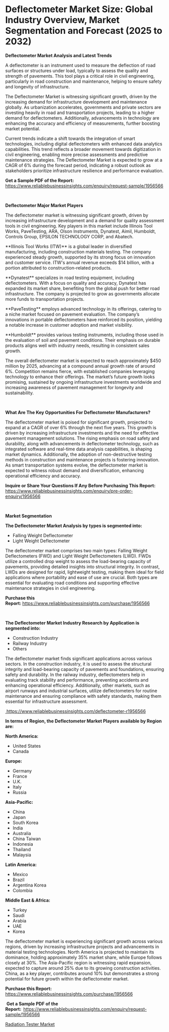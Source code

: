 <p><h1>Deflectometer Market Size: Global Industry Overview, Market Segmentation and Forecast (2025 to 2032)</h1></p><p><strong>Deflectometer Market Analysis and Latest Trends</strong></p>
<p><p>A deflectometer is an instrument used to measure the deflection of road surfaces or structures under load, typically to assess the quality and strength of pavements. This tool plays a critical role in civil engineering, particularly in road construction and maintenance, helping to ensure safety and longevity of infrastructure. </p><p>The Deflectometer Market is witnessing significant growth, driven by the increasing demand for infrastructure development and maintenance globally. As urbanization accelerates, governments and private sectors are investing heavily in road and transportation projects, leading to a higher demand for deflectometers. Additionally, advancements in technology are enhancing the accuracy and efficiency of measurements, further boosting market potential.</p><p>Current trends indicate a shift towards the integration of smart technologies, including digital deflectometers with enhanced data analytics capabilities. This trend reflects a broader movement towards digitization in civil engineering, enabling more precise assessments and predictive maintenance strategies. The Deflectometer Market is expected to grow at a CAGR of 6% during the forecast period, indicating a robust outlook as stakeholders prioritize infrastructure resilience and performance evaluation.</p></p>
<p><strong>Get a Sample PDF of the Report:&nbsp;</strong> <a href="https://www.reliablebusinessinsights.com/enquiry/request-sample/1956566?utm_campaign=2220&utm_medium=2&utm_source=Github&utm_content=ia&utm_term=18022025&utm_id=deflectometer">https://www.reliablebusinessinsights.com/enquiry/request-sample/1956566</a></p>
<p>&nbsp;</p>
<p><strong>Deflectometer Major Market Players</strong></p>
<p><p>The deflectometer market is witnessing significant growth, driven by increasing infrastructure development and a demand for quality assessment tools in civil engineering. Key players in this market include Illinois Tool Works, PaveTesting, ARA, Olson Instruments, Dynatest, Aimil, Humboldt, Controls Group, EPSILON TECHNOLOGY CORP, and Abatech.</p><p>**Illinois Tool Works (ITW)** is a global leader in diversified manufacturing, including construction materials testing. The company experienced steady growth, supported by its strong focus on innovation and customer service. ITW's annual revenue exceeds $14 billion, with a portion attributed to construction-related products.</p><p>**Dynatest** specializes in road testing equipment, including deflectometers. With a focus on quality and accuracy, Dynatest has expanded its market share, benefiting from the global push for better road infrastructure. The company is projected to grow as governments allocate more funds to transportation projects.</p><p>**PaveTesting** employs advanced technology in its offerings, catering to a niche market focused on pavement evaluation. The company’s innovations in portable deflectometers have reinforced its position, yielding a notable increase in customer adoption and market visibility.</p><p>**Humboldt** provides various testing instruments, including those used in the evaluation of soil and pavement conditions. Their emphasis on durable products aligns well with industry needs, resulting in consistent sales growth.</p><p>The overall deflectometer market is expected to reach approximately $450 million by 2025, advancing at a compound annual growth rate of around 6%. Competition remains fierce, with established companies leveraging technology to enhance their offerings. The market’s future growth looks promising, sustained by ongoing infrastructure investments worldwide and increasing awareness of pavement management for longevity and sustainability.</p></p>
<p>&nbsp;</p>
<p><strong>What Are The Key Opportunities For Deflectometer Manufacturers?</strong></p>
<p><p>The deflectometer market is poised for significant growth, projected to expand at a CAGR of over 6% through the next five years. This growth is driven by increasing infrastructure investments and the need for effective pavement management solutions. The rising emphasis on road safety and durability, along with advancements in deflectometer technology, such as integrated software and real-time data analysis capabilities, is shaping market dynamics. Additionally, the adoption of non-destructive testing methods in construction and maintenance projects is fostering innovation. As smart transportation systems evolve, the deflectometer market is expected to witness robust demand and diversification, enhancing operational efficiency and accuracy.</p></p>
<p><strong>Inquire or Share Your Questions If Any Before Purchasing This Report:</strong> <a href="https://www.reliablebusinessinsights.com/enquiry/pre-order-enquiry/1956566?utm_campaign=2220&utm_medium=2&utm_source=Github&utm_content=ia&utm_term=18022025&utm_id=deflectometer">https://www.reliablebusinessinsights.com/enquiry/pre-order-enquiry/1956566</a></p>
<p>&nbsp;</p>
<p><strong>Market Segmentation</strong></p>
<p><strong>The Deflectometer Market Analysis by types is segmented into:</strong></p>
<p><ul><li>Falling Weight Deflectometer</li><li>Light Weight Deflectometer</li></ul></p>
<p><p>The deflectometer market comprises two main types: Falling Weight Deflectometers (FWD) and Light Weight Deflectometers (LWD). FWDs utilize a controlled drop weight to assess the load-bearing capacity of pavements, providing detailed insights into structural integrity. In contrast, LWDs are designed for rapid, lightweight testing, making them ideal for field applications where portability and ease of use are crucial. Both types are essential for evaluating road conditions and supporting effective maintenance strategies in civil engineering.</p></p>
<p><strong>Purchase this Report:&nbsp;</strong><a href="https://www.reliablebusinessinsights.com/purchase/1956566?utm_campaign=2220&utm_medium=2&utm_source=Github&utm_content=ia&utm_term=18022025&utm_id=deflectometer">https://www.reliablebusinessinsights.com/purchase/1956566</a></p>
<p>&nbsp;</p>
<p><strong>The Deflectometer Market Industry Research by Application is segmented into:</strong></p>
<p><ul><li>Construction Industry</li><li>Railway Industry</li><li>Others</li></ul></p>
<p><p>The deflectometer market finds significant applications across various sectors. In the construction industry, it is used to assess the structural integrity and load-bearing capacity of pavements and foundations, ensuring safety and durability. In the railway industry, deflectometers help in evaluating track stability and performance, preventing accidents and enhancing operational efficiency. Additionally, other markets, such as airport runways and industrial surfaces, utilize deflectometers for routine maintenance and ensuring compliance with safety standards, making them essential for infrastructure assessment.</p></p>
<p><a href="https://www.reliablebusinessinsights.com/deflectometer-r1956566?utm_campaign=2220&utm_medium=2&utm_source=Github&utm_content=ia&utm_term=18022025&utm_id=deflectometer">&nbsp;https://www.reliablebusinessinsights.com/deflectometer-r1956566</a></p>
<p><strong>In terms of Region, the Deflectometer Market Players available by Region are:</strong></p>
<p>
    <p> <strong> North America: </strong>
        <ul>
            <li>United States</li>
            <li>Canada</li>
        </ul>
        </p> 
    <p> <strong> Europe: </strong>
        <ul>
            <li>Germany</li>
            <li>France</li>
            <li>U.K.</li>
            <li>Italy</li>
            <li>Russia</li>
        </ul>
        </p> 
    <p> <strong> Asia-Pacific: </strong>
        <ul>
            <li>China</li>
            <li>Japan</li>
            <li>South Korea</li>
            <li>India</li>
            <li>Australia</li>
            <li>China Taiwan</li>
            <li>Indonesia</li>
            <li>Thailand</li>
            <li>Malaysia</li>
        </ul>
        </p> 
    <p> <strong> Latin America: </strong>
        <ul>
            <li>Mexico</li>
            <li>Brazil</li>
            <li>Argentina Korea</li>
            <li>Colombia</li>
        </ul>
        </p> 
    <p> <strong> Middle East & Africa: </strong>
        <ul>
            <li>Turkey</li>
            <li>Saudi</li>
            <li>Arabia</li>
            <li>UAE</li>
            <li>Korea</li>
        </ul>
    </p>
    </p>
<p><p>The deflectometer market is experiencing significant growth across various regions, driven by increasing infrastructure projects and advancements in material testing technologies. North America is projected to maintain its dominance, holding approximately 35% market share, while Europe follows closely at 30%. The Asia-Pacific region is witnessing rapid expansion, expected to capture around 25% due to its growing construction activities. China, as a key player, contributes around 10% but demonstrates a strong potential for future growth within the deflectometer market.</p></p>
<p><strong>Purchase this Report: </strong><a href="https://www.reliablebusinessinsights.com/purchase/1956566?utm_campaign=2220&utm_medium=2&utm_source=Github&utm_content=ia&utm_term=18022025&utm_id=deflectometer">https://www.reliablebusinessinsights.com/purchase/1956566</a></p>
<p>&nbsp;<strong>Get a Sample PDF of the Report:&nbsp;&nbsp;</strong><a href="https://www.reliablebusinessinsights.com/enquiry/request-sample/1956566?utm_campaign=2220&utm_medium=2&utm_source=Github&utm_content=ia&utm_term=18022025&utm_id=deflectometer">https://www.reliablebusinessinsights.com/enquiry/request-sample/1956566</a></p>
<p><strong></strong></p>
<p><p><a href="https://github.com/norbeludie83/Market-Research-Report-List-1/blob/main/radiation-tester-market.md?utm_campaign=2220&utm_medium=2&utm_source=Github&utm_content=ia&utm_term=18022025&utm_id=deflectometer">Radiation Tester Market</a></p></p>